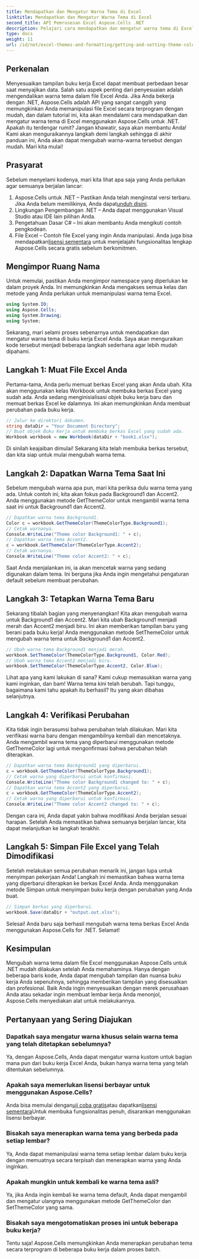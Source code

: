 ```yaml
---
title: Mendapatkan dan Mengatur Warna Tema di Excel
linktitle: Mendapatkan dan Mengatur Warna Tema di Excel
second_title: API Pemrosesan Excel Aspose.Cells .NET
description: Pelajari cara mendapatkan dan mengatur warna tema di Excel menggunakan Aspose.Cells for .NET dengan tutorial yang mudah diikuti ini. Panduan langkah demi langkah lengkap dan contoh kode disertakan.
type: docs
weight: 11
url: /id/net/excel-themes-and-formatting/getting-and-setting-theme-colors/
---
```

## Perkenalan
Menyesuaikan tampilan buku kerja Excel dapat membuat perbedaan besar saat menyajikan data. Salah satu aspek penting dari penyesuaian adalah mengendalikan warna tema dalam file Excel Anda. Jika Anda bekerja dengan .NET, Aspose.Cells adalah API yang sangat canggih yang memungkinkan Anda memanipulasi file Excel secara terprogram dengan mudah, dan dalam tutorial ini, kita akan mendalami cara mendapatkan dan mengatur warna tema di Excel menggunakan Aspose.Cells untuk .NET.
Apakah itu terdengar rumit? Jangan khawatir, saya akan membantu Anda! Kami akan menguraikannya langkah demi langkah sehingga di akhir panduan ini, Anda akan dapat mengubah warna-warna tersebut dengan mudah. Mari kita mulai!
## Prasyarat
Sebelum menyelami kodenya, mari kita lihat apa saja yang Anda perlukan agar semuanya berjalan lancar:
1. Aspose.Cells untuk .NET – Pastikan Anda telah menginstal versi terbaru. Jika Anda belum memilikinya, Anda dapat[unduh disini](https://releases.aspose.com/cells/net/).
2. Lingkungan Pengembangan .NET – Anda dapat menggunakan Visual Studio atau IDE lain pilihan Anda.
3. Pengetahuan Dasar C# – Ini akan membantu Anda mengikuti contoh pengkodean.
4. File Excel – Contoh file Excel yang ingin Anda manipulasi.
 Anda juga bisa mendapatkan[lisensi sementara](https://purchase.aspose.com/temporary-license/) untuk menjelajahi fungsionalitas lengkap Aspose.Cells secara gratis sebelum berkomitmen.
## Mengimpor Ruang Nama
Untuk memulai, pastikan Anda mengimpor namespace yang diperlukan ke dalam proyek Anda. Ini memungkinkan Anda mengakses semua kelas dan metode yang Anda perlukan untuk memanipulasi warna tema Excel.
```csharp
using System.IO;
using Aspose.Cells;
using System.Drawing;
using System;
```
Sekarang, mari selami proses sebenarnya untuk mendapatkan dan mengatur warna tema di buku kerja Excel Anda. Saya akan menguraikan kode tersebut menjadi beberapa langkah sederhana agar lebih mudah dipahami.
## Langkah 1: Muat File Excel Anda
Pertama-tama, Anda perlu memuat berkas Excel yang akan Anda ubah. Kita akan menggunakan kelas Workbook untuk membuka berkas Excel yang sudah ada.
Anda sedang menginisialisasi objek buku kerja baru dan memuat berkas Excel ke dalamnya. Ini akan memungkinkan Anda membuat perubahan pada buku kerja.
```csharp
// Jalur ke direktori dokumen.
string dataDir = "Your Document Directory";
// Buat objek Buku Kerja untuk membuka berkas Excel yang sudah ada.
Workbook workbook = new Workbook(dataDir + "book1.xlsx");
```
Di sinilah keajaiban dimulai! Sekarang kita telah membuka berkas tersebut, dan kita siap untuk mulai mengubah warna tema.
## Langkah 2: Dapatkan Warna Tema Saat Ini
Sebelum mengubah warna apa pun, mari kita periksa dulu warna tema yang ada. Untuk contoh ini, kita akan fokus pada Background1 dan Accent2.
Anda menggunakan metode GetThemeColor untuk mengambil warna tema saat ini untuk Background1 dan Accent2.
```csharp
// Dapatkan warna tema Background1.
Color c = workbook.GetThemeColor(ThemeColorType.Background1);
// Cetak warnanya.
Console.WriteLine("Theme color Background1: " + c);
// Dapatkan warna tema Accent2.
c = workbook.GetThemeColor(ThemeColorType.Accent2);
// Cetak warnanya.
Console.WriteLine("Theme color Accent2: " + c);
```
Saat Anda menjalankan ini, ia akan mencetak warna yang sedang digunakan dalam tema. Ini berguna jika Anda ingin mengetahui pengaturan default sebelum membuat perubahan.
## Langkah 3: Tetapkan Warna Tema Baru
Sekarang tibalah bagian yang menyenangkan! Kita akan mengubah warna untuk Background1 dan Accent2. Mari kita ubah Background1 menjadi merah dan Accent2 menjadi biru. Ini akan memberikan tampilan baru yang berani pada buku kerja!
Anda menggunakan metode SetThemeColor untuk mengubah warna tema untuk Background1 dan Accent2.
```csharp
// Ubah warna tema Background1 menjadi merah.
workbook.SetThemeColor(ThemeColorType.Background1, Color.Red);
// Ubah warna tema Accent2 menjadi biru.
workbook.SetThemeColor(ThemeColorType.Accent2, Color.Blue);
```
Lihat apa yang kami lakukan di sana? Kami cukup memasukkan warna yang kami inginkan, dan bam! Warna tema kini telah berubah. Tapi tunggu, bagaimana kami tahu apakah itu berhasil? Itu yang akan dibahas selanjutnya.
## Langkah 4: Verifikasi Perubahan
Kita tidak ingin berasumsi bahwa perubahan telah dilakukan. Mari kita verifikasi warna baru dengan mengambilnya kembali dan mencetaknya.
Anda mengambil warna tema yang diperbarui menggunakan metode GetThemeColor lagi untuk mengonfirmasi bahwa perubahan telah diterapkan.
```csharp
// Dapatkan warna tema Background1 yang diperbarui.
c = workbook.GetThemeColor(ThemeColorType.Background1);
// Cetak warna yang diperbarui untuk konfirmasi.
Console.WriteLine("Theme color Background1 changed to: " + c);
// Dapatkan warna tema Accent2 yang diperbarui.
c = workbook.GetThemeColor(ThemeColorType.Accent2);
// Cetak warna yang diperbarui untuk konfirmasi.
Console.WriteLine("Theme color Accent2 changed to: " + c);
```
Dengan cara ini, Anda dapat yakin bahwa modifikasi Anda berjalan sesuai harapan. Setelah Anda memastikan bahwa semuanya berjalan lancar, kita dapat melanjutkan ke langkah terakhir.
## Langkah 5: Simpan File Excel yang Telah Dimodifikasi
Setelah melakukan semua perubahan menarik ini, jangan lupa untuk menyimpan pekerjaan Anda! Langkah ini memastikan bahwa warna tema yang diperbarui diterapkan ke berkas Excel Anda.
Anda menggunakan metode Simpan untuk menyimpan buku kerja dengan perubahan yang Anda buat.
```csharp
// Simpan berkas yang diperbarui.
workbook.Save(dataDir + "output.out.xlsx");
```
Selesai! Anda baru saja berhasil mengubah warna tema berkas Excel Anda menggunakan Aspose.Cells for .NET. Selamat!
## Kesimpulan
Mengubah warna tema dalam file Excel menggunakan Aspose.Cells untuk .NET mudah dilakukan setelah Anda memahaminya. Hanya dengan beberapa baris kode, Anda dapat mengubah tampilan dan nuansa buku kerja Anda sepenuhnya, sehingga memberikan tampilan yang disesuaikan dan profesional. Baik Anda ingin menyesuaikan dengan merek perusahaan Anda atau sekadar ingin membuat lembar kerja Anda menonjol, Aspose.Cells menyediakan alat untuk melakukannya.
## Pertanyaan yang Sering Diajukan
### Dapatkah saya mengatur warna khusus selain warna tema yang telah ditetapkan sebelumnya?
Ya, dengan Aspose.Cells, Anda dapat mengatur warna kustom untuk bagian mana pun dari buku kerja Excel Anda, bukan hanya warna tema yang telah ditentukan sebelumnya.
### Apakah saya memerlukan lisensi berbayar untuk menggunakan Aspose.Cells?
 Anda bisa memulai dengan[uji coba gratis](https://releases.aspose.com/)atau dapatkan[lisensi sementara](https://purchase.aspose.com/temporary-license/)Untuk membuka fungsionalitas penuh, disarankan menggunakan lisensi berbayar.
### Bisakah saya menerapkan warna tema yang berbeda pada setiap lembar?
Ya, Anda dapat memanipulasi warna tema setiap lembar dalam buku kerja dengan memuatnya secara terpisah dan menerapkan warna yang Anda inginkan.
### Apakah mungkin untuk kembali ke warna tema asli?
Ya, jika Anda ingin kembali ke warna tema default, Anda dapat mengambil dan mengatur ulangnya menggunakan metode GetThemeColor dan SetThemeColor yang sama.
### Bisakah saya mengotomatiskan proses ini untuk beberapa buku kerja?
Tentu saja! Aspose.Cells memungkinkan Anda menerapkan perubahan tema secara terprogram di beberapa buku kerja dalam proses batch.